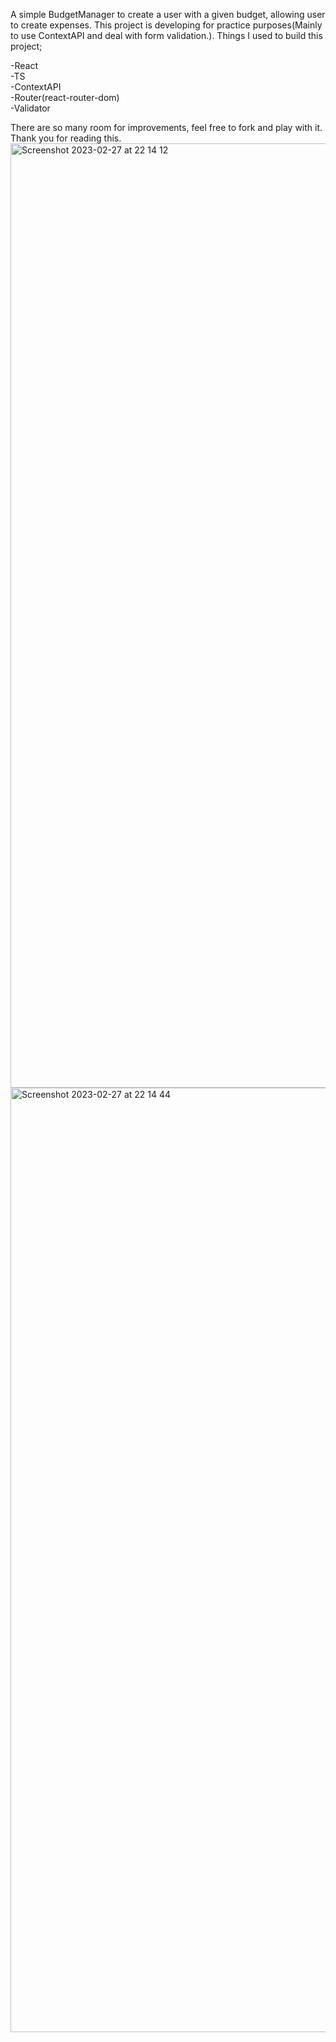 A simple BudgetManager to create a user with a given budget, allowing user to create expenses. This project is developing for practice purposes(Mainly to use ContextAPI and deal with form validation.).
Things I used to build this project;

  -React<br />
  -TS<br />
  -ContextAPI<br />
  -Router(react-router-dom)<br />
  -Validator<br />

There are so many room for improvements, feel free to fork and play with it. Thank you for reading this.
<img width="1511" alt="Screenshot 2023-02-27 at 22 14 12" src="https://user-images.githubusercontent.com/41509029/221660812-056f66dd-c323-45f7-af86-e8a59ffeeb6c.png">
<img width="1511" alt="Screenshot 2023-02-27 at 22 14 44" src="https://user-images.githubusercontent.com/41509029/221660837-5ce15b29-0da3-41a6-b20f-0ac67881da6a.png">
